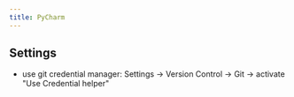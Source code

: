 ```yaml
---
title: PyCharm
---
```


## Settings
- use git credential manager: Settings -> Version Control -> Git -> activate "Use Credential helper"
